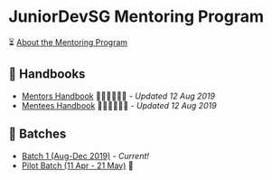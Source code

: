 # JuniorDevSG Mentoring Program

⏳ [About the Mentoring Program](./about.md)

## 📙 Handbooks

- [Mentors Handbook](./mentors_handbook.md) 🦸🏻‍♀️🦸🏼‍♂️ - *Updated 12 Aug 2019*
- [Mentees Handbook](./mentees_handbook.md) 👩🏻‍🎓👨🏼‍🎓 - *Updated 12 Aug 2019*

## 📅 Batches

- [Batch 1 (Aug-Dec 2019)](./batch1/README.md) - *Current!*
- [Pilot Batch (11 Apr - 21 May)](./pilot/README.md) 🥇
